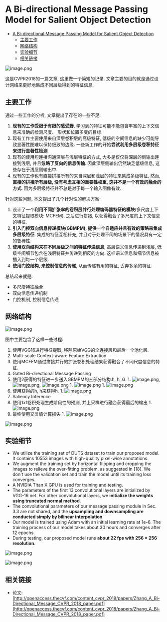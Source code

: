 # A Bi-directional Message Passing Model for Salient Object Detection

- [A Bi-directional Message Passing Model for Salient Object Detection](#a-bi-directional-message-passing-model-for-salient-object-detection)
  - [主要工作](#主要工作)
  - [网络结构](#网络结构)
  - [实验细节](#实验细节)
  - [相关链接](#相关链接)

![image.png](https://cdn.nlark.com/yuque/0/2019/png/192314/1563008258700-720984cd-1518-4e3b-adef-5564f43c70ed.png#align=left&display=inline&height=302&name=image.png&originHeight=302&originWidth=1070&size=52261&status=done&width=1070)

这是CVPR2018的一篇文章, 这里做一个简短的记录. 文章主要的目的就是通过设计网络来更好地集成不同层级得到的特征信息.

## 主要工作

通过一些工作的分析, 文章提出了存在的一些不足:

1. **现有的工作受限于有限的感受野**, 学习到的特征可能不能包含丰富的上下文信息来准确的检测尺度、 形状和位置多变的目标.
1. 现有工作主要使用来自深层卷积层的高级特征, 低级的空间信息的缺少可能导致显著性图难以保持细致的边缘. 一些新工作的开始**尝试利用多层级卷积特征来进行显著性检测**.
  1. 现有的使用短连接沟通深层与浅层特征的方式, 大多是仅仅将深层的侧输出连接到浅层, 并且**忽略了反向的信息传输**. 因此深层侧输出仍然缺乏低级信息, 这些存在于浅层侧输出中.
  1. 现有的工作也有直接拼接所有的来自深层和浅层的特征来集成多级特征, 然而, **直接的拼接所有层级, 没有考虑互相的重要性权重, 这并不是一个有效的融合的方式**. 因为多层级特征并不总是对于每一个输入图像有效.

针对这些问题, 本文提出了几个针对性的解决方案:

1. 设计了一个**利用不同扩张率的卷积层并行处理编码器特征的模块**(多尺度上下文特征提取模块: MCFEM), 之后进行拼接, 以获得融合了多尺度的上下文信息的特征.
1. **引入门控双向信息传递模块(GBMPM), 提供一个自适应并且有效的策略来集成多层级特征**. 集成的特征互相补充, 并且对于处理不同的场景下的情况具有一定的鲁棒性.
  1. **使用双向结构来在不同层级之间的特征传递信息**, 高层语义信息传递到浅层, 低级空间细节包含在浅层特征并传递到相反的方向. 这样语义信息和细节信息被插入到每一个层级.
  1. **使用门控结构, 来控制信息的传递**, 从而传递有用的特征, 丢弃多余的特征.

总结起来就是:

* 多尺度特征融合
* 双向信息传递机制
* 门控机制, 控制信息传递

## 网络结构

![image.png](https://cdn.nlark.com/yuque/0/2019/png/192314/1563069387589-117ee158-2156-4a09-a3c1-5cf0587ed1ad.png#align=left&display=inline&height=725&name=image.png&originHeight=725&originWidth=1238&size=206304&status=done&width=1238)

图中主要包含了这样一些过程:

1. 使用VGG16进行特征提取, 移除原始VGG的全连接层和最后一个池化层.
1. Multi-scale Context-aware Feature Extraction
  1. 使用MCFEM通过拼接并行的扩张卷积处理结果获得融合了不同尺度信息的特征.
3. Gated Bi-directional Message Passing
  1. 使用2获得的特征进一步送入GBMPM的三部分结构:h, h, G.
    1. ![image.png](https://cdn.nlark.com/yuque/0/2019/png/192314/1563069962007-ab3bea90-0bdf-4c19-aa06-42bce180aee6.png#align=left&display=inline&height=24&name=image.png&originHeight=33&originWidth=89&size=1740&status=done&width=65), ![image.png](https://cdn.nlark.com/yuque/0/2019/png/192314/1563069999444-03e84158-366a-4b03-9310-1ca6acca3722.png#align=left&display=inline&height=24&name=image.png&originHeight=37&originWidth=80&size=1492&status=done&width=52), ![image.png](https://cdn.nlark.com/yuque/0/2019/png/192314/1563070021616-1be57017-864b-4c2f-bab0-d89d4a8c4730.png#align=left&display=inline&height=24&name=image.png&originHeight=33&originWidth=70&size=1534&status=done&width=51)
    1. ![image.png](https://cdn.nlark.com/yuque/0/2019/png/192314/1563069919305-4c8cb939-996a-472e-8b4e-5ad3b804fd14.png#align=left&display=inline&height=98&name=image.png&originHeight=169&originWidth=552&size=28525&status=done&width=320)
    1. ![image.png](https://cdn.nlark.com/yuque/0/2019/png/192314/1563069831712-a586a33e-8214-47c0-9b62-7d5a9fcaeeee.png#align=left&display=inline&height=24&name=image.png&originHeight=37&originWidth=433&size=6776&status=done&width=279)
  2. 使用获得的h, h来获得h.
    1. ![image.png](https://cdn.nlark.com/yuque/0/2019/png/192314/1563069864552-8ee9c0de-3fcc-4776-9870-346c80b4d459.png#align=left&display=inline&height=26&name=image.png&originHeight=42&originWidth=432&size=6791&status=done&width=266)
4. Saliency Inference
  1. 使用1x1卷积处理生成阶段性的预测, 并上采样进行融合获得最后的输出
    1. ![image.png](https://cdn.nlark.com/yuque/0/2019/png/192314/1563070127100-ad7ced5c-787e-479b-9766-b3108f7e3d46.png#align=left&display=inline&height=43&name=image.png&originHeight=72&originWidth=490&size=14313&status=done&width=294)
  2. 最终使用交叉熵计算损失
    1. ![image.png](https://cdn.nlark.com/yuque/0/2019/png/192314/1563070161635-144b1692-bb4a-4277-b9e4-89c911ef693b.png#align=left&display=inline&height=42&name=image.png&originHeight=73&originWidth=534&size=7734&status=done&width=307)

![image.png](https://cdn.nlark.com/yuque/0/2019/png/192314/1563069593537-32638847-65df-4127-8486-6aa5fd02b894.png#align=left&display=inline&height=357&name=image.png&originHeight=357&originWidth=573&size=71214&status=done&width=573)

## 实验细节

* We utilize the training set of DUTS dataset to train our proposed model. It contains 10553 images with high-quality pixel-wise annotations.
* We augment the training set by horizontal flipping and cropping the images to relieve the over-fitting problem, as suggested in [18]. We don't use the validation set and train the model until its training loss converges.
* A NVIDIA Titan X GPU is used for training and testing.
* The parameters of the first 13 convolutional layers are initialized by VGG-16 net. For other convolutional layers, we **initialize the weights using truncated normal method**.
* The convolutional parameters of our message passing module in Sec. 3.3 are not shared, and the **upsampling and downsampling are conducted simply by bilinear interpolation**.
* Our model is trained using Adam with an initial learning rate at 1e-6. The training process of our model takes about 30 hours and converges after 12 epochs.
* During testing, our proposed model runs **about 22 fps with 256 × 256 resolution**.

![image.png](https://cdn.nlark.com/yuque/0/2019/png/192314/1563070363403-9d1b501e-aad7-4e0e-a7d7-656d5d4fba52.png#align=left&display=inline&height=509&name=image.png&originHeight=509&originWidth=1152&size=158893&status=done&width=1152)

![image.png](https://cdn.nlark.com/yuque/0/2019/png/192314/1563070436102-c30c505b-e213-4d4f-8f87-8d60cd9a8aa8.png#align=left&display=inline&height=283&name=image.png&originHeight=283&originWidth=556&size=47318&status=done&width=556)

## 相关链接

* 论文:[http://openaccess.thecvf.com/content_cvpr_2018/papers/Zhang_A_Bi-Directional_Message_CVPR_2018_paper.pdf](http://openaccess.thecvf.com/content_cvpr_2018/papers/Zhang_A_Bi-Directional_Message_CVPR_2018_paper.pdf)
